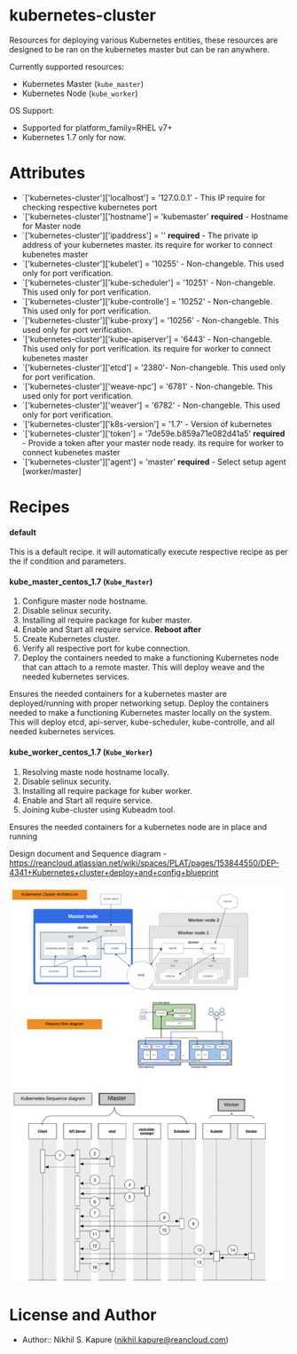 # kubernetes-cluster

Resources for deploying various Kubernetes entities, these resources are designed to be ran on the kubernetes master but can be ran anywhere.

Currently supported resources:

  * Kubernetes Master (`kube_master`)
  * Kubernetes Node (`kube_worker`)

OS Support: 

  * Supported for platform_family=RHEL v7+
  * Kubernetes 1.7 only for now. 

# Attributes

  * `['kubernetes-cluster']['localhost'] = '127.0.0.1' - This IP require for checking respective kubernetes port
  * `['kubernetes-cluster']['hostname'] = 'kubemaster' **required** - Hostname for Master node
  * `['kubernetes-cluster']['ipaddress'] = '' **required** - The private ip address of your kubernetes master. its require for worker to connect kubenetes master
  * `['kubernetes-cluster']['kubelet'] = '10255' - Non-changeble. This used only for port verification.  
  * `['kubernetes-cluster']['kube-scheduler'] = '10251' - Non-changeble. This used only for port verification.
  * `['kubernetes-cluster']['kube-controlle'] = '10252' - Non-changeble. This used only for port verification.
  * `['kubernetes-cluster']['kube-proxy'] = '10256' - Non-changeble. This used only for port verification.
  * `['kubernetes-cluster']['kube-apiserver'] = '6443' - Non-changeble. This used only for port verification. its require for worker to connect kubenetes master
  * `['kubernetes-cluster']['etcd'] = '2380'- Non-changeble. This used only for port verification.
  * `['kubernetes-cluster']['weave-npc'] = '6781' - Non-changeble. This used only for port verification.
  * `['kubernetes-cluster']['weaver'] = '6782' - Non-changeble. This used only for port verification.
  * `['kubernetes-cluster']['k8s-version'] = '1.7' - Version of kubernetes
  * `['kubernetes-cluster']['token'] = '7de59e.b859a71e082d41a5' **required** - Provide a token after your master node ready. its require for worker to connect kubenetes master
  * `['kubernetes-cluster']['agent'] = 'master' **required** - Select setup agent [worker/master]

# Recipes

#### default
This is a default recipe. it will automatically execute respective recipe as per the if condition and parameters. 

#### kube_master_centos_1.7 (`Kube_Master`)
1. Configure master node hostname.
2. Disable selinux security. 
3. Installing all require package for kuber master. 
4. Enable and Start all require service. **Reboot after**
5. Create Kubernetes cluster.
6. Verify all respective port for kube connection. 
7. Deploy the containers needed to make a functioning Kubernetes node that can attach to a remote master. This will deploy weave and the needed kubernetes services.

Ensures the needed containers for a kubernetes master are deployed/running with proper networking setup.
Deploy the containers needed to make a functioning Kubernetes master locally on the system. This will deploy etcd, api-server, kube-scheduler, kube-controlle, and all needed kubernetes services.

#### kube_worker_centos_1.7 (`Kube_Worker`)
1. Resolving maste node hostname locally.
2. Disable selinux security. 
3. Installing all require package for kuber worker. 
4. Enable and Start all require service.
5. Joining kube-cluster using Kubeadm tool. 

Ensures the needed containers for a kubernetes node are in place and running

Design document and Sequence diagram - 
 https://reancloud.atlassian.net/wiki/spaces/PLAT/pages/153844550/DEP-4341+Kubernetes+cluster+deploy+and+config+blueprint

![Screenshot](diagrams/Kubernetes-Cluster_Architecture_diagram.png)
![Screenshot](diagrams/Kubernetes-Sequence_diagram.png)
# License and Author

* Author:: Nikhil S. Kapure (<nikhil.kapure@reancloud.com>)